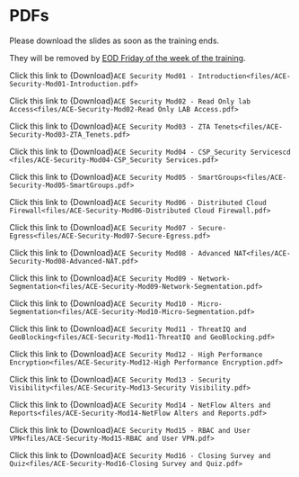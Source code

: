 # PDFs

Please download the slides as soon as the training ends.

They will be removed by <ins>EOD Friday of the week of the training</ins>. 

Click this link to {Download}`ACE Security Mod01 - Introduction<files/ACE-Security-Mod01-Introduction.pdf>`

Click this link to {Download}`ACE Security Mod02 - Read Only lab Access<files/ACE-Security-Mod02-Read Only LAB Access.pdf>`

Click this link to {Download}`ACE Security Mod03 - ZTA Tenets<files/ACE-Security-Mod03-ZTA_Tenets.pdf>`

Click this link to {Download}`ACE Security Mod04 - CSP_Security Servicescd <files/ACE-Security-Mod04-CSP_Security Services.pdf>`

Click this link to {Download}`ACE Security Mod05 - SmartGroups<files/ACE-Security-Mod05-SmartGroups.pdf>`

Click this link to {Download}`ACE Security Mod06 - Distributed Cloud Firewall<files/ACE-Security-Mod06-Distributed Cloud Firewall.pdf>`

Click this link to {Download}`ACE Security Mod07 - Secure-Egress<files/ACE-Security-Mod07-Secure-Egress.pdf>`

Click this link to {Download}`ACE Security Mod08 - Advanced NAT<files/ACE-Security-Mod08-Advanced-NAT.pdf>`

Click this link to {Download}`ACE Security Mod09 - Network-Segmentation<files/ACE-Security-Mod09-Network-Segmentation.pdf>`

Click this link to {Download}`ACE Security Mod10 - Micro-Segmentation<files/ACE-Security-Mod10-Micro-Segmentation.pdf>`

Click this link to {Download}`ACE Security Mod11 - ThreatIQ and GeoBlocking<files/ACE-Security-Mod11-ThreatIQ and GeoBlocking.pdf>`

Click this link to {Download}`ACE Security Mod12 - High Performance Encryption<files/ACE-Security-Mod12-High Performance Encryption.pdf>`

Click this link to {Download}`ACE Security Mod13 - Security Visibility<files/ACE-Security-Mod13-Security Visibility.pdf>`

Click this link to {Download}`ACE Security Mod14 - NetFlow Alters and Reports<files/ACE-Security-Mod14-NetFlow Alters and Reports.pdf>`

Click this link to {Download}`ACE Security Mod15 - RBAC and User VPN<files/ACE-Security-Mod15-RBAC and User VPN.pdf>`

Click this link to {Download}`ACE Security Mod16 - Closing Survey and Quiz<files/ACE-Security-Mod16-Closing Survey and Quiz.pdf>`

